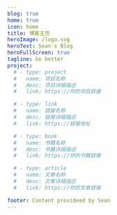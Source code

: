 ```yaml
---
blog: true
home: true
icon: home
title: 博客主页
heroImage: /logo.svg
heroText: Sean's Blog
heroFullScreen: true
tagline: be better
project:
  # - type: project
  #   name: 项目名称
  #   desc: 项目详细描述
  #   link: https://你的项目链接

  # - type: link
  #   name: 链接名称
  #   desc: 链接详细描述
  #   link: https://链接地址

  # - type: book
  #   name: 书籍名称
  #   desc: 书籍详细描述
  #   link: https://你的书籍链接

  # - type: article
  #   name: 文章名称
  #   desc: 文章详细描述
  #   link: https://你的文章链接

footer: Content provideed by Sean
---
```

